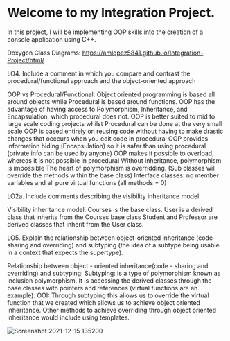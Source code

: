 # Welcome to my Integration Project.

In this project, I will be implementing OOP skills into the creation of a console application using C++. 

Doxygen Class Diagrams: 
https://amlopez5841.github.io/Integration-Project/html/

LO4. Include a comment in which you compare and contrast the procedural/functional approach and the object-oriented approach

OOP vs Procedural/Functional:
Object oriented programming is based all around objects while Procedural is based around functions.
OOP has the advantage of having access to Polymorphism, Inheritance, and Encapsulation, which procedural does not.
OOP is better suited to mid to large scale coding projects whilst Procedural can be done at the very small scale
OOP is based entirely on reusing code without having to make drastic changes that occcurs when you edit code in procedural
OOP provides information hiding (Encapsulation) so it is safer than using procedural (private info can be used by anyone)
OOP makes it possible to overload, whereas it is not possible in procedural
Without inheritance, polymorphism is impossible
The heart of polymorphism is overridding. (Sub classes will override the methods within the base class)
Interface classes: no member variables and all pure virtual functions (all methods = 0)

LO2a. Include comments describing the visibility inheritance model

Visibility inheritance model: Courses is the base class. User is a derived class that inherits from the Courses base class Student and Professor are derived classes that inherit from the User class.

LO5. Explain the relationship between object-oriented inheritance (code-sharing and overriding) and subtyping (the idea of a subtype being usable in a context that expects the supertype).

Relationship between object - oriented inheritance(code - sharing and overriding) and subtyping:
Subtyping: is a type of polymorphism known as inclusion polymorphism. It is accessing the derived classes through the base classes with pointers and references (virtual functions are an example).
OOI: Through subtyping this allows us to override the virtual function that we created which allows us to achieve object oriented inheritance.
Other methods to achieve overriding through object oriented inheritance would include using templates.

![Screenshot 2021-12-15 135200](https://user-images.githubusercontent.com/74120068/146247426-47a33f2c-7d0b-4e07-babc-80c434381c88.png)

